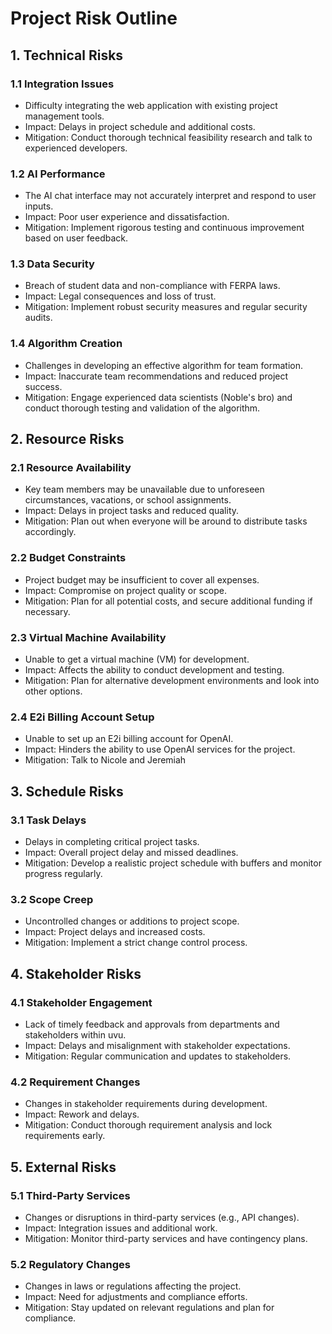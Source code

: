 # Project Risk Outline

## 1. Technical Risks
### 1.1 Integration Issues
   - Difficulty integrating the web application with existing project management tools.
   - Impact: Delays in project schedule and additional costs.
   - Mitigation: Conduct thorough technical feasibility research and talk to experienced developers.

### 1.2 AI Performance
   - The AI chat interface may not accurately interpret and respond to user inputs.
   - Impact: Poor user experience and dissatisfaction.
   - Mitigation: Implement rigorous testing and continuous improvement based on user feedback.

### 1.3 Data Security
   - Breach of student data and non-compliance with FERPA laws.
   - Impact: Legal consequences and loss of trust.
   - Mitigation: Implement robust security measures and regular security audits.

### 1.4 Algorithm Creation
   - Challenges in developing an effective algorithm for team formation.
   - Impact: Inaccurate team recommendations and reduced project success.
   - Mitigation: Engage experienced data scientists (Noble's bro) and conduct thorough testing and validation of the algorithm.

## 2. Resource Risks
### 2.1 Resource Availability
   - Key team members may be unavailable due to unforeseen circumstances, vacations, or school assignments.
   - Impact: Delays in project tasks and reduced quality.
   - Mitigation: Plan out when everyone will be around to distribute tasks accordingly. 

### 2.2 Budget Constraints
   - Project budget may be insufficient to cover all expenses.
   - Impact: Compromise on project quality or scope.
   - Mitigation: Plan for all potential costs, and secure additional funding if necessary.

### 2.3 Virtual Machine Availability
   - Unable to get a virtual machine (VM) for development.
   - Impact: Affects the ability to conduct development and testing.
   - Mitigation: Plan for alternative development environments and look into other options. 

### 2.4 E2i Billing Account Setup
   - Unable to set up an E2i billing account for OpenAI.
   - Impact: Hinders the ability to use OpenAI services for the project.
   - Mitigation: Talk to Nicole and Jeremiah 

## 3. Schedule Risks
### 3.1 Task Delays
   - Delays in completing critical project tasks.
   - Impact: Overall project delay and missed deadlines.
   - Mitigation: Develop a realistic project schedule with buffers and monitor progress regularly.

### 3.2 Scope Creep
   - Uncontrolled changes or additions to project scope.
   - Impact: Project delays and increased costs.
   - Mitigation: Implement a strict change control process.

## 4. Stakeholder Risks
### 4.1 Stakeholder Engagement
   - Lack of timely feedback and approvals from departments and stakeholders within uvu.
   - Impact: Delays and misalignment with stakeholder expectations.
   - Mitigation: Regular communication and updates to stakeholders.

### 4.2 Requirement Changes
   - Changes in stakeholder requirements during development.
   - Impact: Rework and delays.
   - Mitigation: Conduct thorough requirement analysis and lock requirements early.

## 5. External Risks
### 5.1 Third-Party Services
   - Changes or disruptions in third-party services (e.g., API changes).
   - Impact: Integration issues and additional work.
   - Mitigation: Monitor third-party services and have contingency plans.

### 5.2 Regulatory Changes
   - Changes in laws or regulations affecting the project.
   - Impact: Need for adjustments and compliance efforts.
   - Mitigation: Stay updated on relevant regulations and plan for compliance.

